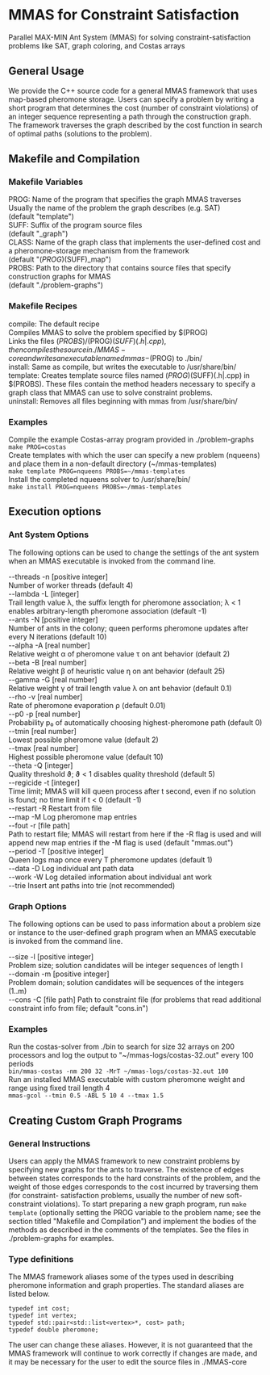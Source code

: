 # MMAS for Constraint Satisfaction
Parallel MAX-MIN Ant System (MMAS) for solving constraint-satisfaction problems
like SAT, graph coloring, and Costas arrays  

## General Usage
We provide the C++ source code for a general MMAS framework that uses map-based
pheromone storage. Users can specify a problem by writing a short program that
determines the cost (number of constraint violations) of an integer sequence
representing a path through the construction graph. The framework traverses the
graph described by the cost function in search of optimal paths (solutions to
the problem).  

## Makefile and Compilation

### Makefile Variables
PROG:           Name of the program that specifies the graph MMAS traverses  
                Usually the name of the problem the graph describes (e.g. SAT)  
                (default "template")  
SUFF:           Suffix of the program source files  
                (default "_graph")  
CLASS:          Name of the graph class that implements the user-defined cost
                and a pheromone-storage mechanism from the framework  
                (default "$(PROG)$(SUFF)_map")  
PROBS:          Path to the directory that contains source files that specify
                construction graphs for MMAS  
                (default "./problem-graphs")  

### Makefile Recipes
compile:        The default recipe  
                Compiles MMAS to solve the problem specified by $(PROG)  
                Links the files $(PROBS)/$(PROG)$(SUFF)(.h|.cpp), then  
                compiles the source in ./MMAS-core and writes an executable
                named mmas-$(PROG) to ./bin/  
install:        Same as compile, but writes the executable to /usr/share/bin/  
template:       Creates template source files named $(PROG)$(SUFF)(.h|.cpp) in
                $(PROBS). These files contain the method headers necessary to
                specify a graph class that MMAS can use to solve constraint
                problems.  
uninstall:      Removes all files beginning with mmas from /usr/share/bin/  

### Examples
Compile the example Costas-array program provided in ./problem-graphs  
```make PROG=costas```  
Create templates with which the user can specify a new problem (nqueens) and
place them in a non-default directory (~/mmas-templates)  
```make template PROG=nqueens PROBS=~/mmas-templates```  
Install the completed nqueens solver to /usr/share/bin/  
```make install PROG=nqueens PROBS=~/mmas-templates```  

## Execution options

### Ant System Options
The following options can be used to change the settings of the ant system when
an MMAS executable is invoked from the command line.  
  
--threads  -n   [positive integer]  
                Number of worker threads (default 4)  
--lambda   -L   [integer]  
                Trail length value λ, the suffix length for pheromone
                association; λ < 1 enables arbitrary-length pheromone
                association (default -1)  
--ants     -N   [positive integer]  
                Number of ants in the colony; queen performs pheromone updates
                after every N iterations (default 10)  
--alpha    -A   [real number]  
                Relative weight α of pheromone value τ on ant behavior
                (default 2)  
--beta     -B   [real number]  
                Relative weight β of heuristic value η on ant behavior
                (default 25)  
--gamma    -G   [real number]  
                Relative weight γ of trail length value λ on ant behavior
                (default 0.1)  
--rho      -v   [real number]  
                Rate of pheromone evaporation ρ (default 0.01)  
--p0       -p   [real number]  
                Probability p₀ of automatically choosing highest-pheromone path
                (default 0)  
--tmin          [real number]  
                Lowest possible pheromone value (default 2)  
--tmax          [real number]  
                Highest possible pheromone value (default 10)  
--theta    -Q   [integer]  
                Quality threshold ϑ; ϑ < 1 disables quality threshold
                (default 5)  
--regicide -t   [integer]  
                Time limit; MMAS will kill queen process after t second, even if
                no solution is found; no time limit if t < 0 (default -1)  
--restart  -R   Restart from file  
--map      -M   Log pheromone map entries  
--fout     -r   [file path]  
                Path to restart file; MMAS will restart from here if the -R flag
                is used and will append new map entries if the -M flag is used
                (default "mmas.out")  
--period   -T   [positive integer]  
                Queen logs map once every T pheromone updates (default 1)  
--data     -D   Log individual ant path data  
--work     -W   Log detailed information about individual ant work  
--trie          Insert ant paths into trie (not recommended)  

### Graph Options
The following options can be used to pass information about a problem size or
instance to the user-defined graph program when an MMAS executable is invoked
from the command line.  
  
--size     -l   [positive integer]  
                Problem size; solution candidates will be integer sequences of
                length l  
--domain   -m   [positive integer]  
                Problem domain; solution candidates will be sequences of the
                integers (1..m)  
--cons     -C   [file path]
                Path to constraint file (for problems that read additional
                constraint info from file; default "cons.in")  

### Examples
Run the costas-solver from ./bin to search for size 32 arrays on 200 processors
and log the output to "~/mmas-logs/costas-32.out" every 100 periods  
```bin/mmas-costas -nm 200 32 -MrT ~/mmas-logs/costas-32.out 100```  
Run an installed MMAS executable with custom pheromone weight and range using
fixed trail length 4  
```mmas-gcol --tmin 0.5 -ABL 5 10 4 --tmax 1.5```  

## Creating Custom Graph Programs

### General Instructions
Users can apply the MMAS framework to new constraint problems by specifying new
graphs for the ants to traverse. The existence of edges between states
corresponds to the hard constraints of the problem, and the weight of those
edges corresponds to the cost incurred by traversing them (for constraint-
satisfaction problems, usually the number of new soft-constraint violations). To
start preparing a new graph program, run `make template` (optionally setting the
PROG variable to the problem name; see the section titled "Makefile and
Compilation") and implement the bodies of the methods as described in the
comments of the templates. See the files in ./problem-graphs for examples.  

### Type definitions
The MMAS framework aliases some of the types used in describing pheromone
information and graph properties. The standard aliases are listed below.  

```
typedef int cost;
typedef int vertex;
typedef std::pair<std::list<vertex>*, cost> path;
typedef double pheromone;
```
  
The user can change these aliases. However, it is not guaranteed that the MMAS
framework will continue to work correctly if changes are made, and it may be
necessary for the user to edit the source files in ./MMAS-core
